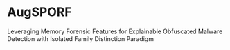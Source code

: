 # AugSPORF
Leveraging Memory Forensic Features for Explainable Obfuscated  Malware Detection with Isolated Family Distinction Paradigm
